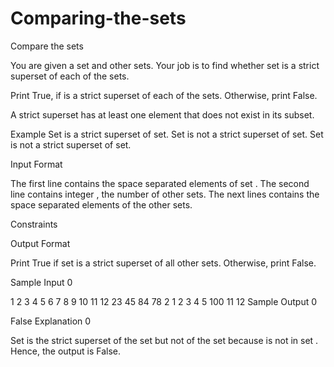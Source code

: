 # Comparing-the-sets
Compare the sets

You are given a set  and  other sets.
Your job is to find whether set  is a strict superset of each of the  sets.

Print True, if  is a strict superset of each of the  sets. Otherwise, print False.

A strict superset has at least one element that does not exist in its subset.

Example
Set is a strict superset of set.
Set is not a strict superset of set.
Set is not a strict superset of set.

Input Format

The first line contains the space separated elements of set .
The second line contains integer , the number of other sets.
The next  lines contains the space separated elements of the other sets.

Constraints

Output Format

Print True if set  is a strict superset of all other  sets. Otherwise, print False.

Sample Input 0

1 2 3 4 5 6 7 8 9 10 11 12 23 45 84 78
2
1 2 3 4 5
100 11 12
Sample Output 0

False
Explanation 0

Set  is the strict superset of the set but not of the set because  is not in set .
Hence, the output is False.
